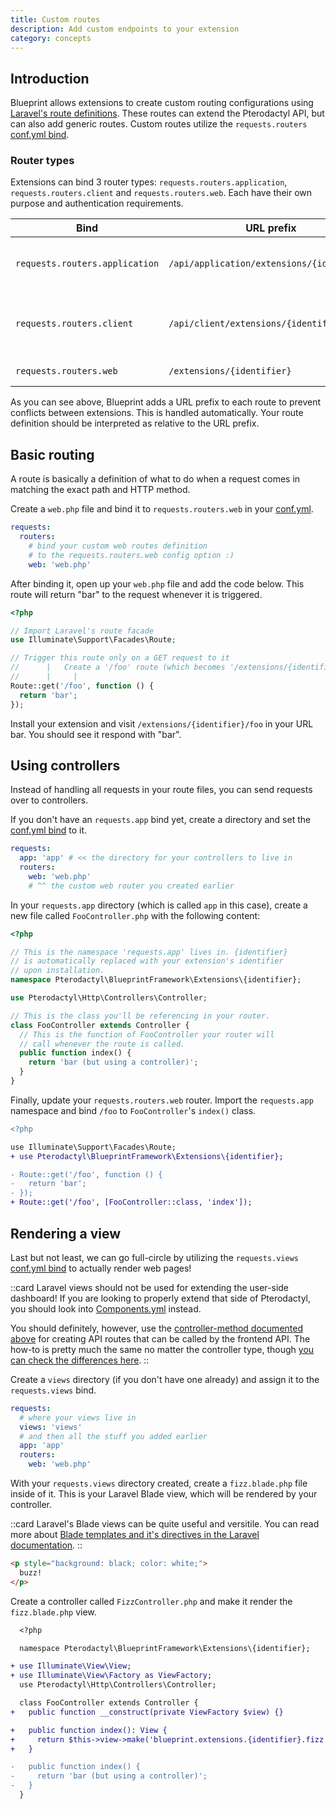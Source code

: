 ```yaml
---
title: Custom routes
description: Add custom endpoints to your extension
category: concepts
---
```


## Introduction

Blueprint allows extensions to create custom routing configurations using [Laravel's route definitions](https://laravel.com/docs/10.x/routing). These routes can extend the Pterodactyl API, but can also add generic routes. Custom routes utilize the `requests.routers` [conf.yml bind](/docs/configs/confyml#requestsrouters).

### Router types

Extensions can bind 3 router types: `requests.routers.application`, `requests.routers.client` and `requests.routers.web`. Each have their own purpose and authentication requirements.

| Bind                           | URL prefix                                 | Authentication                                                       |
| ------------------------------ | ------------------------------------------ | -------------------------------------------------------------------- |
| `requests.routers.application` | `/api/application/extensions/{identifier}` | Application API key (generated in the admin panel)                   |
| `requests.routers.client`      | `/api/client/extensions/{identifier}`      | Client API key (generated in user account settings) or session token |
| `requests.routers.web`         | `/extensions/{identifier}`                 | No authentication                                                    |

As you can see above, Blueprint adds a URL prefix to each route to prevent conflicts between extensions. This is handled automatically. Your route definition should be interpreted as relative to the URL prefix.

## Basic routing

A route is basically a definition of what to do when a request comes in matching the exact path and HTTP method.

Create a `web.php` file and bind it to `requests.routers.web` in your [conf.yml](/docs/configs/confyml#requestsroutersweb).

```yaml [conf.yml]
requests:
  routers:
    # bind your custom web routes definition
    # to the requests.routers.web config option :)
    web: 'web.php'
```

After binding it, open up your `web.php` file and add the code below. This route will return "bar" to the request whenever it is triggered.

```php [web.php]
<?php

// Import Laravel's route facade
use Illuminate\Support\Facades\Route;

// Trigger this route only on a GET request to it
//      |   Create a '/foo' route (which becomes '/extensions/{identifier}/foo')
//      |     |
Route::get('/foo', function () {
  return 'bar';
});
```

Install your extension and visit `/extensions/{identifier}/foo` in your URL bar. You should see it respond with "bar".

## Using controllers

Instead of handling all requests in your route files, you can send requests over to controllers.

If you don't have an `requests.app` bind yet, create a directory and set the [conf.yml bind](/docs/configs/confyml#requestsapp) to it.

```yaml [conf.yml]
requests:
  app: 'app' # << the directory for your controllers to live in
  routers:
    web: 'web.php'
    # ^^ the custom web router you created earlier
```

In your `requests.app` directory (which is called `app` in this case), create a new file called `FooController.php` with the following content:

```php [app/FooController.php]
<?php

// This is the namespace 'requests.app' lives in. {identifier}
// is automatically replaced with your extension's identifier
// upon installation.
namespace Pterodactyl\BlueprintFramework\Extensions\{identifier};

use Pterodactyl\Http\Controllers\Controller;

// This is the class you'll be referencing in your router.
class FooController extends Controller {
  // This is the function of FooController your router will
  // call whenever the route is called.
  public function index() {
    return 'bar (but using a controller)';
  }
}
```

Finally, update your `requests.routers.web` router. Import the `requests.app` namespace and bind `/foo` to `FooController`'s `index()` class.

```diff [web.php]
<?php

use Illuminate\Support\Facades\Route;
+ use Pterodactyl\BlueprintFramework\Extensions\{identifier};

- Route::get('/foo', function () {
-   return 'bar';
- });
+ Route::get('/foo', [FooController::class, 'index']);
```

## Rendering a view

Last but not least, we can go full-circle by utilizing the `requests.views` [conf.yml bind](/docs/configs/confyml#requestsviews) to actually render web pages!

::card
Laravel views should not be used for extending the user-side dashboard! If you are looking to properly extend that side of Pterodactyl, you should look into [Components.yml](/docs/configs/componentsyml) instead.

You should definitely, however, use the [controller-method documented above](#using-controllers) for creating API routes that can be called by the frontend API. The how-to is pretty much the same no matter the controller type, though [you can check the differences here](#router-types).
::

Create a `views` directory (if you don't have one already) and assign it to the `requests.views` bind.

```yaml [conf.yml]
requests:
  # where your views live in
  views: 'views'
  # and then all the stuff you added earlier
  app: 'app'
  routers:
    web: 'web.php'
```

With your `requests.views` directory created, create a `fizz.blade.php` file inside of it. This is your Laravel Blade view, which will be rendered by your controller.

::card
Laravel's Blade views can be quite useful and versitile. You can read more about [Blade templates and it's directives in the Laravel documentation](https://laravel.com/docs/10.x/blade#blade-directives).
::

<!-- prettier-ignore -->
```html [views/fizz.blade.php]
<p style="background: black; color: white;">
  buzz!
</p>
```

Create a controller called `FizzController.php` and make it render the `fizz.blade.php` view.

```diff [app/FooController.php]
  <?php

  namespace Pterodactyl\BlueprintFramework\Extensions\{identifier};

+ use Illuminate\View\View;
+ use Illuminate\View\Factory as ViewFactory;
  use Pterodactyl\Http\Controllers\Controller;

  class FooController extends Controller {
+   public function __construct(private ViewFactory $view) {}

+   public function index(): View {
+     return $this->view->make('blueprint.extensions.{identifier}.fizz');
+   }

-   public function index() {
-     return 'bar (but using a controller)';
-   }
  }
```
